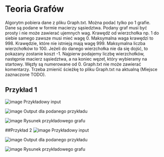 # Teoria Grafów

Algorytm pobiera dane z pliku Graph.txt. Można podać tylko po 1 grafie. Dane są podane w formie macierzy sąsiedztwa. Podany graf musi być prosty i nie może zawierać ujemnych wag. Krawędź od wierzchołka np. 1 do siebie samego zawsze musi mieć wagę 0. Maksymalna waga krawędzi to 998. Krawędzie, które nie istnieją mają wagę 999. Maksymalna liczba wierzchołków to 100. Jeżeli do danego wierzchołka nie da się dojść, to pokazany zostanie koszt -1. Najpierw podajemy liczbę wierzchołków, następnie macierz sąsiedztwa, a na koniec węzeł, który wybieramy na startowy. Węzły są numerowane od 0. Graph.txt nie może zawierać komentarzy. Trzeba zmienić ścieżkę to pliku Graph.txt na aktualną (Miejsce zaznaczone TODO).

## Przykład 1

![image](https://user-images.githubusercontent.com/72551316/120190822-676b7a80-c219-11eb-8e30-22c03d0ded3c.png)
Przykładowy input

![image](https://user-images.githubusercontent.com/72551316/120189974-45252d00-c218-11eb-8285-8ed9660fa9a6.png)
Output dla podanego przykładu

![image](https://user-images.githubusercontent.com/72551316/120192998-2b85e480-c21c-11eb-8c1c-14fd8394a3bb.png)
Rysunek przykładowego grafu

##Przykład 2
![image](https://user-images.githubusercontent.com/72551316/120203622-334b8600-c228-11eb-8f7b-5e497ffae6cf.png)
Przykładowy input

![image](https://user-images.githubusercontent.com/72551316/120203667-41010b80-c228-11eb-920e-2b0eacaea1bb.png)
Output dla podanego przykładu

![image](https://user-images.githubusercontent.com/72551316/120203970-963d1d00-c228-11eb-9965-02d09a9cab26.png)
Rysunek przykładowego grafu
